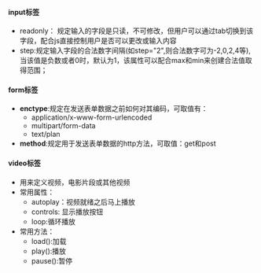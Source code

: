 #### input标签
- readonly： 规定输入的字段是只读，不可修改，但用户可以通过tab切换到该字段，配合js直接控制用户是否可以更改或输入内容
- step:规定输入字段的合法数字间隔(如step="2",则合法数字可为-2,0,2,4等),当该值是负数或者0时，默认为1，该属性可以配合max和min来创建合法值取得范围；

#### form标签
- **enctype**:规定在发送表单数据之前如何对其编码，可取值有：
    - application/x-www-form-urlencoded
    - multipart/form-data
    - text/plan
- **method**:规定用于发送表单数据的http方法，可取值：get和post

#### video标签
- 用来定义视频，电影片段或其他视频
- 常用属性：
    - autoplay：视频就绪之后马上播放
    - controls: 显示播放按钮
    - loop:循环播放
- 常用方法：
    - load():加载
    - play():播放
    - pause():暂停